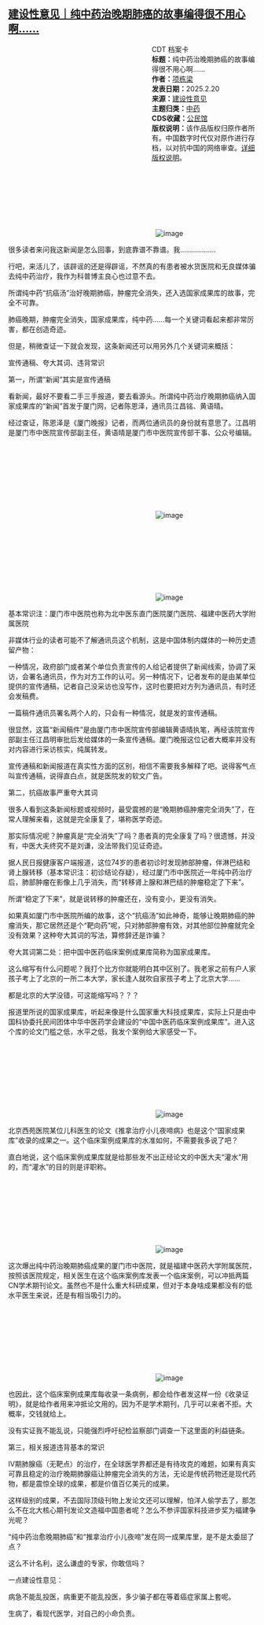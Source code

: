 <!--1740116154000-->
[建设性意见｜纯中药治晚期肺癌的故事编得很不用心啊……](https://chinadigitaltimes.net/chinese/715989.html)
------

<div style="width:42%;float:right;padding-left:20px;"><div class="su-spoiler su-spoiler-style-fancy su-spoiler-icon-chevron-circle su-spoiler-closed" data-scroll-offset="0" data-anchor-in-url="no"><div class="su-spoiler-title" tabindex="0" role="button"><span class="su-spoiler-icon"></span>CDT 档案卡</div><div class="su-spoiler-content su-u-clearfix su-u-trim"><strong>标题：</strong>纯中药治晚期肺癌的故事编得很不用心啊……<br><strong>作者：</strong><a href="https://chinadigitaltimes.net/space/项栋梁" target="_blank">项栋梁</a><br><strong>发表日期：</strong>2025.2.20<br><strong>来源：</strong><a href="https://archive.ph/GaACi" target="_blank">建设性意见</a><br><strong>主题归类：</strong><a href="https://chinadigitaltimes.net/space/中药" target="_blank">中药</a><br><strong>CDS收藏：</strong><a href="https://chinadigitaltimes.net/space/%E5%85%AC%E6%B0%91%E9%A6%86" target="_blank" rel="noopener">公民馆</a><br><strong>版权说明：</strong>该作品版权归原作者所有。中国数字时代仅对原作进行存档，以对抗中国的网络审查。<a href="https://chinadigitaltimes.net/chinese/copyright">详细版权说明</a>。</div></div></div><p><img decoding="async" src="data:image/svg+xml,%3Csvg%20xmlns='http://www.w3.org/2000/svg'%20viewBox='0%200%200%200'%3E%3C/svg%3E" alt="image" data-lazy-src="https://chinadigitaltimes.net/chinese/files/2025/02/post-715989-67b7bd3d076be."><noscript><img decoding="async" src="https://chinadigitaltimes.net/chinese/files/2025/02/post-715989-67b7bd3d076be." alt="image"></noscript></p><p>很多读者来问我这新闻是怎么回事，到底靠谱不靠谱。我………………</p><p>行吧，来活儿了，该辟谣的还是得辟谣，不然真的有患者被水货医院和无良媒体骗去纯中药治疗，我作为科普博主良心也过意不去。</p><p>所谓纯中药“抗癌汤”治好晚期肺癌，肿瘤完全消失，还入选国家成果库的故事，完全不可靠。</p><p>肺癌晚期，肿瘤完全消失，国家成果库，纯中药……每一个关键词看起来都非常厉害，都在创造奇迹。</p><p>但是，稍微查证一下就会发现，这条新闻还可以用另外几个关键词来概括：</p><p>宣传通稿、夸大其词、违背常识</p><p>第一，所谓“新闻”其实是宣传通稿</p><p>看新闻，最好不要看二手三手报道，要去看源头。所谓纯中药治疗晚期肺癌纳入国家成果库的“新闻”首发于厦门网，记者陈恩泽，通讯员江昌铭、黄语晴。</p><p>经过查证，陈恩泽是《厦门晚报》记者，而两位通讯员的身份就有意思了。江昌明是厦门市中医院宣传部副主任，黄语晴是厦门市中医院宣传部干事、公众号编辑。</p><p><img decoding="async" src="data:image/svg+xml,%3Csvg%20xmlns='http://www.w3.org/2000/svg'%20viewBox='0%200%200%200'%3E%3C/svg%3E" alt="image" data-lazy-src="https://chinadigitaltimes.net/chinese/files/2025/02/post-715989-67b7bd3d1074e."><noscript><img decoding="async" src="https://chinadigitaltimes.net/chinese/files/2025/02/post-715989-67b7bd3d1074e." alt="image"></noscript></p><p><img decoding="async" src="data:image/svg+xml,%3Csvg%20xmlns='http://www.w3.org/2000/svg'%20viewBox='0%200%200%200'%3E%3C/svg%3E" alt="image" data-lazy-src="https://chinadigitaltimes.net/chinese/files/2025/02/post-715989-67b7bd3d1805c."><noscript><img decoding="async" src="https://chinadigitaltimes.net/chinese/files/2025/02/post-715989-67b7bd3d1805c." alt="image"></noscript></p><p>基本常识注：厦门市中医院也称为北中医东直门医院厦门医院、福建中医药大学附属医院</p><p>非媒体行业的读者可能不了解通讯员这个机制，这是中国体制内媒体的一种历史遗留产物：</p><p>一种情况，政府部门或者某个单位负责宣传的人给记者提供了新闻线索，协调了采访，会署名通讯员，作为对方工作的认可。另一种情况下，记者发布的是由某单位提供的宣传通稿，记者自己没采访也没写作，这时也要把对方列为通讯员，有时还会发稿费。</p><p>一篇稿件通讯员署名两个人的，只会有一种情况，就是发的宣传通稿。</p><p>很显然，这篇“新闻稿件”是由厦门市中医院宣传部编辑黄语晴执笔，再经该院宣传部副主任江昌明审批后发给媒体的一条宣传通稿。厦门晚报这位记者大概率并没有对内容进行采访核实，纯属转发。</p><p>宣传通稿和新闻报道在真实性方面的区别，相信不需要我多解释了吧。说得客气点叫宣传通稿，说得直白点，就是医院发的软文广告。</p><p>第二，抗癌故事严重夸大其词</p><p>很多人看到这条新闻标题或视频时，最受震撼的是“晚期肺癌肿瘤完全消失”了，在常人理解来看，这就是完全康复了，堪称医学奇迹。</p><p>那实际情况呢？肿瘤真是“完全消失”了吗？患者真的完全康复了吗？很遗憾，并没有，中医大夫终究不是刘谦，没法带我们见证奇迹。</p><p>据人民日报健康客户端报道，这位74岁的患者初诊时发现肺部肿瘤，伴淋巴结和肾上腺转移（基本常识注：初诊结论存疑），经过厦门市中医院近一年纯中药治疗后，肺部肿瘤在影像上几乎消失，而“转移肾上腺和淋巴结的肿瘤稳定了下来”。</p><p>所谓“稳定了下来”，就是说转移的肿瘤还在，没有变小，更没有消失。</p><p>如果真如厦门市中医院所编的故事，这个“抗癌汤”如此神奇，能够让晚期肺癌的肿瘤消失，那它居然还是个“靶向药”呢，只对肺部肿瘤有效，对其他部位肿瘤就完全没有效果？这种夸大其词的写法，算修辞还是诈骗？</p><p>夸大其词第二处：把中国中医药临床案例成果库简称为国家成果库。</p><p>这么缩写有什么问题呢？我打个比方你就能明白其中区别了。我老家之前有户人家孩子考上了北京的一所二本大学，家长逢人就吹自家孩子考上了北京大学……</p><p>都是北京的大学没错，可这能缩写吗？？？</p><p>报道里所说的国家成果库，听起来像是什么国家重大科技成果库，实际上只是由中国科协委托民间团体中华中医药学会建设的“中国中医药临床案例成果库”。进入这个库的论文门槛之低，水平之低，我发个案例给大家感受一下。</p><p><img decoding="async" src="data:image/svg+xml,%3Csvg%20xmlns='http://www.w3.org/2000/svg'%20viewBox='0%200%200%200'%3E%3C/svg%3E" alt="image" data-lazy-src="https://chinadigitaltimes.net/chinese/files/2025/02/post-715989-67b7bd3d20247."><noscript><img decoding="async" src="https://chinadigitaltimes.net/chinese/files/2025/02/post-715989-67b7bd3d20247." alt="image"></noscript></p><p>北京西苑医院某位儿科医生的论文《推拿治疗小儿夜啼病》也是这个“国家成果库”收录的成果之一。这个临床案例成果库的水准如何，不需要我多说了吧？</p><p>直白地说，这个临床案例成果库就是给那些发不出正经论文的中医大夫“灌水”用的，而“灌水”的目的则是评职称。</p><p><img decoding="async" src="data:image/svg+xml,%3Csvg%20xmlns='http://www.w3.org/2000/svg'%20viewBox='0%200%200%200'%3E%3C/svg%3E" alt="image" data-lazy-src="https://chinadigitaltimes.net/chinese/files/2025/02/post-715989-67b7bd3d299cf."><noscript><img decoding="async" src="https://chinadigitaltimes.net/chinese/files/2025/02/post-715989-67b7bd3d299cf." alt="image"></noscript></p><p>这次爆出纯中药治晚期肺癌成果的厦门市中医院，就是福建中医药大学附属医院，按照该医院规定，相关医生在这个临床案例库发表一个临床案例，可以冲抵两篇CN学术期刊论文。虽然也不是什么重大科研成果，但对于本身啥成果都没有的低水平医生来说，还是有相当吸引力的。</p><p><img decoding="async" src="data:image/svg+xml,%3Csvg%20xmlns='http://www.w3.org/2000/svg'%20viewBox='0%200%200%200'%3E%3C/svg%3E" alt="image" data-lazy-src="https://chinadigitaltimes.net/chinese/files/2025/02/post-715989-67b7bd3d3356d."><noscript><img decoding="async" src="https://chinadigitaltimes.net/chinese/files/2025/02/post-715989-67b7bd3d3356d." alt="image"></noscript></p><p>也因此，这个临床案例成果库每收录一条病例，都会给作者发这样一份《收录证明》，就是给作者用来冲抵论文用的。因为不是学术期刊，几乎可以来者不拒。大概率，交钱就给上。</p><p>没有实证我不能乱说，只能强烈呼吁纪检监察部门调查一下这里面的利益链条。</p><p>第三，相关报道违背基本的常识</p><p>IV期肺腺癌（无靶点）的治疗，在全球医学界都还是有待攻克的难题，如果有真实可靠且稳定的治疗晚期肺腺癌让肿瘤完全消失的方法，无论是传统药物还是现代药物，都是震惊全球的成果，都是价值百亿美元的成果。</p><p>这样级别的成果，不去国际顶级刊物上发论文还可以理解，怕洋人偷学去了，那怎么不在北大核心期刊发论文造福中国患者呢？怎么不参评国家科技进步奖为福建争光呢？</p><p>“纯中药治愈晚期肺癌”和“推拿治疗小儿夜啼”发在同一成果库里，是不是太委屈了点？</p><p>这么不计名利，这么谦虚的专家，你敢信吗？</p><p>一点建设性意见：</p><p>病急不能乱投医，病重更不能乱投医，多少骗子都在等着癌症家属上套呢。</p><p>生病了，看现代医学，对自己的小命负责。</p><div class="addtoany_share_save_container addtoany_content addtoany_content_bottom"><div class="a2a_kit a2a_kit_size_32 addtoany_list" data-a2a-url="https://chinadigitaltimes.net/chinese/715989.html" data-a2a-title="建设性意见｜纯中药治晚期肺癌的故事编得很不用心啊……"><a class="a2a_button_facebook" href="https://www.addtoany.com/add_to/facebook?linkurl=https%3A%2F%2Fchinadigitaltimes.net%2Fchinese%2F715989.html&amp;linkname=%E5%BB%BA%E8%AE%BE%E6%80%A7%E6%84%8F%E8%A7%81%EF%BD%9C%E7%BA%AF%E4%B8%AD%E8%8D%AF%E6%B2%BB%E6%99%9A%E6%9C%9F%E8%82%BA%E7%99%8C%E7%9A%84%E6%95%85%E4%BA%8B%E7%BC%96%E5%BE%97%E5%BE%88%E4%B8%8D%E7%94%A8%E5%BF%83%E5%95%8A%E2%80%A6%E2%80%A6" title="Facebook" rel="nofollow noopener" target="_blank"></a><a class="a2a_button_twitter" href="https://www.addtoany.com/add_to/twitter?linkurl=https%3A%2F%2Fchinadigitaltimes.net%2Fchinese%2F715989.html&amp;linkname=%E5%BB%BA%E8%AE%BE%E6%80%A7%E6%84%8F%E8%A7%81%EF%BD%9C%E7%BA%AF%E4%B8%AD%E8%8D%AF%E6%B2%BB%E6%99%9A%E6%9C%9F%E8%82%BA%E7%99%8C%E7%9A%84%E6%95%85%E4%BA%8B%E7%BC%96%E5%BE%97%E5%BE%88%E4%B8%8D%E7%94%A8%E5%BF%83%E5%95%8A%E2%80%A6%E2%80%A6" title="Twitter" rel="nofollow noopener" target="_blank"></a><a class="a2a_button_telegram" href="https://www.addtoany.com/add_to/telegram?linkurl=https%3A%2F%2Fchinadigitaltimes.net%2Fchinese%2F715989.html&amp;linkname=%E5%BB%BA%E8%AE%BE%E6%80%A7%E6%84%8F%E8%A7%81%EF%BD%9C%E7%BA%AF%E4%B8%AD%E8%8D%AF%E6%B2%BB%E6%99%9A%E6%9C%9F%E8%82%BA%E7%99%8C%E7%9A%84%E6%95%85%E4%BA%8B%E7%BC%96%E5%BE%97%E5%BE%88%E4%B8%8D%E7%94%A8%E5%BF%83%E5%95%8A%E2%80%A6%E2%80%A6" title="Telegram" rel="nofollow noopener" target="_blank"></a><a class="a2a_button_reddit" href="https://www.addtoany.com/add_to/reddit?linkurl=https%3A%2F%2Fchinadigitaltimes.net%2Fchinese%2F715989.html&amp;linkname=%E5%BB%BA%E8%AE%BE%E6%80%A7%E6%84%8F%E8%A7%81%EF%BD%9C%E7%BA%AF%E4%B8%AD%E8%8D%AF%E6%B2%BB%E6%99%9A%E6%9C%9F%E8%82%BA%E7%99%8C%E7%9A%84%E6%95%85%E4%BA%8B%E7%BC%96%E5%BE%97%E5%BE%88%E4%B8%8D%E7%94%A8%E5%BF%83%E5%95%8A%E2%80%A6%E2%80%A6" title="Reddit" rel="nofollow noopener" target="_blank"></a><a class="a2a_button_whatsapp" href="https://www.addtoany.com/add_to/whatsapp?linkurl=https%3A%2F%2Fchinadigitaltimes.net%2Fchinese%2F715989.html&amp;linkname=%E5%BB%BA%E8%AE%BE%E6%80%A7%E6%84%8F%E8%A7%81%EF%BD%9C%E7%BA%AF%E4%B8%AD%E8%8D%AF%E6%B2%BB%E6%99%9A%E6%9C%9F%E8%82%BA%E7%99%8C%E7%9A%84%E6%95%85%E4%BA%8B%E7%BC%96%E5%BE%97%E5%BE%88%E4%B8%8D%E7%94%A8%E5%BF%83%E5%95%8A%E2%80%A6%E2%80%A6" title="WhatsApp" rel="nofollow noopener" target="_blank"></a><a class="a2a_button_email" href="https://www.addtoany.com/add_to/email?linkurl=https%3A%2F%2Fchinadigitaltimes.net%2Fchinese%2F715989.html&amp;linkname=%E5%BB%BA%E8%AE%BE%E6%80%A7%E6%84%8F%E8%A7%81%EF%BD%9C%E7%BA%AF%E4%B8%AD%E8%8D%AF%E6%B2%BB%E6%99%9A%E6%9C%9F%E8%82%BA%E7%99%8C%E7%9A%84%E6%95%85%E4%BA%8B%E7%BC%96%E5%BE%97%E5%BE%88%E4%B8%8D%E7%94%A8%E5%BF%83%E5%95%8A%E2%80%A6%E2%80%A6" title="Email" rel="nofollow noopener" target="_blank"></a><a class="a2a_button_copy_link" href="https://www.addtoany.com/add_to/copy_link?linkurl=https%3A%2F%2Fchinadigitaltimes.net%2Fchinese%2F715989.html&amp;linkname=%E5%BB%BA%E8%AE%BE%E6%80%A7%E6%84%8F%E8%A7%81%EF%BD%9C%E7%BA%AF%E4%B8%AD%E8%8D%AF%E6%B2%BB%E6%99%9A%E6%9C%9F%E8%82%BA%E7%99%8C%E7%9A%84%E6%95%85%E4%BA%8B%E7%BC%96%E5%BE%97%E5%BE%88%E4%B8%8D%E7%94%A8%E5%BF%83%E5%95%8A%E2%80%A6%E2%80%A6" title="Copy Link" rel="nofollow noopener" target="_blank"></a><a class="a2a_dd addtoany_share_save addtoany_share" href="https://www.addtoany.com/share"></a></div></div>
